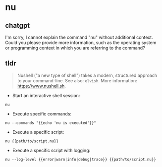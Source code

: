 # nu 
## chatgpt 
I'm sorry, I cannot explain the command "nu" without additional context. Could you please provide more information, such as the operating system or programming context in which you are referring to the command? 

## tldr 
 
> Nushell ("a new type of shell") takes a modern, structured approach to your command-line.
> See also: `elvish`.
> More information: <https://www.nushell.sh>.

- Start an interactive shell session:

`nu`

- Execute specific commands:

`nu --commands "{{echo 'nu is executed'}}"`

- Execute a specific script:

`nu {{path/to/script.nu}}`

- Execute a specific script with logging:

`nu --log-level {{error|warn|info|debug|trace}} {{path/to/script.nu}}`
